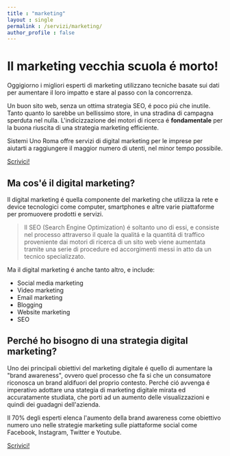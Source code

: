 ```yaml
---
title : "marketing"
layout : single
permalink : /servizi/marketing/
author_profile : false
---
```

# Il marketing vecchia scuola é morto!

Oggigiorno i migliori esperti di marketing utilizzano tecniche basate sui dati per aumentare il loro impatto e stare al passo con la concorrenza. 

Un buon sito web, senza un ottima strategia SEO, é poco piú che inutile. Tanto quanto lo sarebbe un bellissimo store, in una stradina di campagna sperduta nel nulla. L'indicizzazione dei motori di ricerca é **fondamentale** per la buona riuscita di una strategia marketing efficiente. 

Sistemi Uno Roma offre servizi di digital marketing per le imprese per aiutarti a raggiungere il maggior numero di utenti, nel minor tempo possibile.

<a href="mailto:marketing@s1r.it" class="btn btn--primary">Scrivici!</a>

## Ma cos'é il digital marketing? 

Il digital marketing é quella componente del marketing che utilizza la rete e device tecnologici come computer, smartphones e altre varie piattaforme per promuovere prodotti e servizi. 

>Il SEO (Search Engine Optimization) é soltanto uno di essi, e consiste nel processo attraverso il quale la qualitá e la quantitá di traffico proveniente dai motori di ricerca di un sito web viene aumentata tramite una serie di procedure ed accorgimenti messi in atto da un tecnico specializzato. 

Ma il digital marketing é anche tanto altro, e include: 

- Social media marketing
- Video marketing
- Email marketing
- Blogging
- Website marketing
- SEO

## Perché ho bisogno di una strategia digital marketing?

Uno dei principali obiettivi del marketing digitale é quello di aumentare la "brand awareness", ovvero quel processo che fa si che un consumatore riconosca un brand aldifuori del proprio contesto. Perché ció avvenga é imperativo adottare una stategia di marketing digitale mirata ed accuratamente studiata, che porti ad un aumento delle visualizzazioni e quindi dei guadagni dell'azienda. 

Il 70% degli esperti elenca l'aumento della brand awareness come obiettivo numero uno nelle strategie marketing sulle piattaforme social come Facebook, Instagram, Twitter e Youtube. 


<a href="mailto:marketing@s1r.it" class="btn btn--primary">Scrivici!</a>


